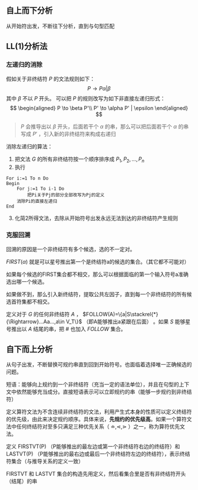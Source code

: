 ## 自上而下分析

从开始符出发，不断往下分析，直到与句型匹配

## LL(1)分析法

### 左递归的消除

假如关于非终结符 $P$ 的文法规则如下：
$$
P \to P\alpha | \beta
$$
其中 $\beta$ 不以 $P$ 开头。
可以把 $P$ 的规则改写为如下非直接左递归形式：
$$
\begin{aligned}
P \to \beta P'\\
P' \to \alpha P' | \epsilon
\end{aligned}
$$
> $P$ 会推导出以 $\beta$ 开头，后面若干个 $\alpha$ 的串，那么可以把后面若干个 $\alpha$ 的串写成 $P'$ ，引入新的非终结符来构成右递归

消除左递归的算法：
1. 把文法 $G$ 的所有非终结符按一个顺序排序成 $P_1,P_2,...,P_n$
2. 执行
```
For i:=1 To n Do
Begin
	For j:=1 To i-1 Do
		把Pi关于Pj的部分全部改写为Pj的定义
	消除Pi的直接左递归
End
```
3. 化简2所得文法，去除从开始符号出发永远无法到达的非终结符产生规则

### 克服回溯

回溯的原因是一个非终结符有多个候选，选的不一定对。

$FIRST(\alpha)$ 就是可以星号推出第一个是终结符a的候选的集合。（其它都不可能对）

如果每个候选的FIRST集合都不相交，那么可以根据面临的第一个输入符号a准确选出哪一个候选。

如果做不到，那么引入新终结符，提取公共左因子，直到每一个非终结符的所有候选首符集都不相交。

定义对于 $G$ 的任何非终结符 $A$ ， $FOLLOW(A)=\{a|S\stackrel{*}{\Rightarrow}...Aa...,a\in V_T\}$ （即A能够推出a紧跟在后面） 。如果 $S$ 能够星号推出以 $A$ 结尾的串，把 # 也加入 $FOLLOW$ 集合。

## 自下而上分析

从句子出发，不断替换可规约串直到回到开始符号。也面临着选择唯一正确候选的问题。

短语：能够向上规约到一个非终结符（充当一定的语法单位），并且在句型的上下文中依然能够充当成分。直接短语表示可以立即规约的串（能够一步规约到非终结符）

定义算符文法为不含连续非终结符的文法，利用产生式本身的性质可以定义终结符的优先级，由此来决定规约顺序。具体来说，**先规约的优先级高**。如果一个算符文法中任何终结符对至多只满足三种优先关系（ $\doteq,\lessdot,\gtrdot$ ）之一，称为算符优先文法。

定义 FIRSTVT(P) （P能够推出的最左边或第一个非终结符右边的终结符）和 LASTVT(P) （P能够推出的最右边或最后一个非终结符左边的终结符），表示终结符集合（与推导关系的定义一致）

FIRSTVT 和 LASTVT 集合的构造先用定义，然后看集合里是否有非终结符开头（结尾）的串
